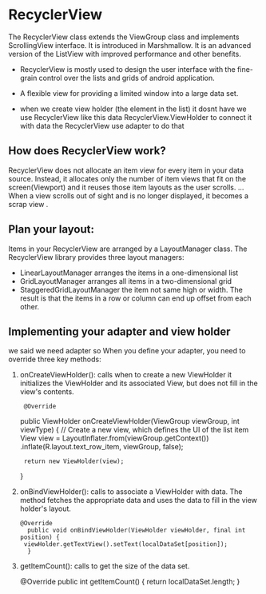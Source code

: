 # RecyclerView
The RecyclerView class extends the ViewGroup class and implements ScrollingView interface. It is introduced in Marshmallow. It is an advanced version of the ListView with improved performance and other benefits.
- RecyclerView is mostly used to design the user interface with the fine-grain control over the lists and grids of android application.
- A flexible view for providing a limited window into a large data set.

- when we create view holder (the element in the list) it dosnt have   we use RecyclerView like this data RecyclerView.ViewHolder to connect it with data the RecyclerView use adapter to do that
## How does RecyclerView work?
RecyclerView does not allocate an item view for every item in your data source. Instead, it allocates only the number of item views that fit on the screen(Viewport) and it reuses those item layouts as the user scrolls. ... When a view scrolls out of sight and is no longer displayed, it becomes a scrap view .
## Plan your layout:
Items in your RecyclerView are arranged by a LayoutManager class. The RecyclerView library provides three layout managers:
- LinearLayoutManager arranges the items in a one-dimensional list
- GridLayoutManager arranges all items in a two-dimensional grid
- StaggeredGridLayoutManager the item not same high or width. The result is that the items in a row or column can end up offset from each other.
## Implementing your adapter and view holder
we said we need adapter so When you define your adapter, you need to override three key methods:

1. onCreateViewHolder():  calls  when to create a new ViewHolder it initializes the ViewHolder and its associated View, but does not fill in the view's contents.

        @Override
    public ViewHolder onCreateViewHolder(ViewGroup viewGroup, int viewType) {
        // Create a new view, which defines the UI of the list item
        View view = LayoutInflater.from(viewGroup.getContext())
                .inflate(R.layout.text_row_item, viewGroup, false);

        return new ViewHolder(view);
    }

2. onBindViewHolder():  calls to associate a ViewHolder with data. The method fetches the appropriate data and uses the data to fill in the view holder's layout.

       @Override
         public void onBindViewHolder(ViewHolder viewHolder, final int position) {
        viewHolder.getTextView().setText(localDataSet[position]);
         }


3. getItemCount():  calls  to get the size of the data set. 

      @Override
    public int getItemCount() {
        return localDataSet.length;
    }
